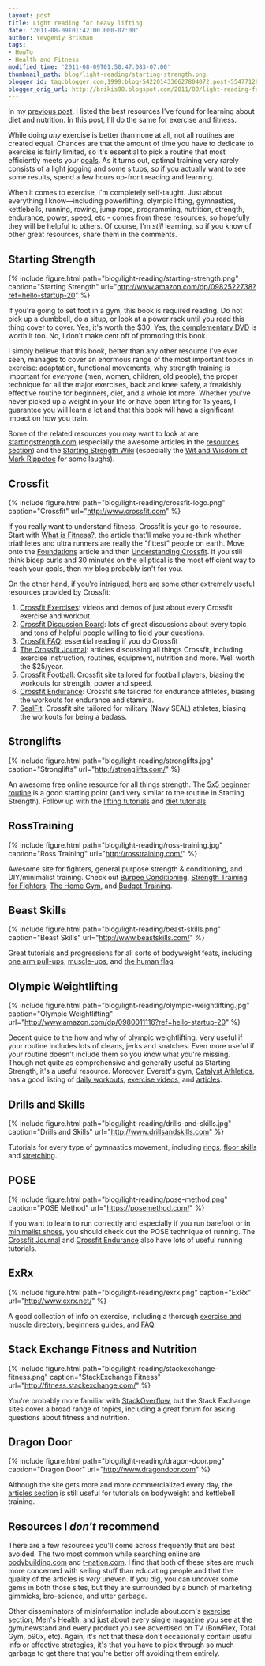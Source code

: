 ```yaml
---
layout: post
title: Light reading for heavy lifting
date: '2011-08-09T01:42:00.000-07:00'
author: Yevgeniy Brikman
tags:
- HowTo
- Health and Fitness
modified_time: '2011-08-09T01:50:47.083-07:00'
thumbnail_path: blog/light-reading/starting-strength.png
blogger_id: tag:blogger.com,1999:blog-5422014336627804072.post-5547712824049157911
blogger_orig_url: http://brikis98.blogspot.com/2011/08/light-reading-for-heavy-lifting.html
---
```


In my [previous 
post](https://it.badykov.com/writing/2011/08/06/some-food-for-thought/), I 
listed the best resources I've found for learning about diet and nutrition. In 
this post, I'll do the same for exercise and fitness. 

While doing *any* exercise is better than none at all, not all routines are 
created equal. Chances are that the amount of time you have to dedicate to 
exercise is fairly limited, so it's essential to pick a routine that most 
efficiently meets your 
[goals](https://it.badykov.com/writing/tags/#Goals). As it turns out, 
optimal training very rarely consists of a light jogging and some situps, so 
if you actually want to see some results, spend a few hours up-front reading 
and learning. 

When it comes to exercise, I'm completely self-taught. Just about everything I 
know&mdash;including powerlifting, olympic lifting, gymnastics, kettlebells, 
running, rowing, jump rope, programming, nutrition, strength, endurance, 
power, speed, etc - comes from these resources, so hopefully they will be 
helpful to others. Of course, I'm *still* learning, so if you know of other 
great resources, share them in the comments. 

## Starting Strength

{% include figure.html path="blog/light-reading/starting-strength.png" caption="Starting Strength" url="http://www.amazon.com/dp/0982522738?ref=hello-startup-20" %}
 
If you're going to set foot in a gym, this book is required reading. Do not 
pick up a dumbbell, do a situp, or look at a power rack until you read this 
thing cover to cover. Yes, it's worth the $30. Yes, [the complementary 
DVD](http://www.amazon.com/dp/B001U9FDP2?ref=hello-startup-20) 
is worth it too. No, I don't make cent off of promoting this book. 

I simply believe that this book, better than any other resource I've ever 
seen, manages to cover an enormous range of the most important topics in 
exercise: adaptation, functional movements, why strength training is important 
for *everyone* (men, women, children, old people), the proper technique for 
all the major exercises, back and knee safety, a freakishly effective routine 
for beginners, diet, and a whole lot more. Whether you've never picked up a 
weight in your life or have been lifting for 15 years, I guarantee you will 
learn a lot and that this book will have a significant impact on how you 
train. 

Some of the related resources you may want to look at are 
[startingstrength.com](http://startingstrength.com/) (especially the awesome 
articles in the [resources 
section](http://startingstrength.com/index.php/site/resources)) and the 
[Starting Strength 
Wiki](http://startingstrength.wikia.com/wiki/Starting_Strength_Wiki) 
(especially the [Wit and Wisdom of Mark 
Rippetoe](http://startingstrength.wikia.com/wiki/Wit_and_Wisdom_of_Mark_Rippetoe) 
for some laughs). 

## Crossfit 

{% include figure.html path="blog/light-reading/crossfit-logo.png" caption="Crossfit" url="http://www.crossfit.com" %}

If you really want to understand fitness, Crossfit is your go-to resource. 
Start with [What is 
Fitness?](http://journal.crossfit.com/2002/10/what-is-fitness-by-greg-glassm.tpl), 
the article that'll make you re-think whether triathletes and ultra runners 
are really the "fittest" people on earth. Move onto the 
[Foundations](http://journal.crossfit.com/2002/04/foundations.tpl) article and 
then [Understanding 
Crossfit](http://journal.crossfit.com/2007/04/understanding-crossfit-by-greg.tpl). 
If you still think bicep curls and 30 minutes on the elliptical is the most 
efficient way to reach your goals, then my blog probably isn't for you. 

On the other hand, if you're intrigued, here are some other extremely useful 
resources provided by Crossfit: 

1. [Crossfit Exercises](http://www.crossfit.com/cf-info/excercise.html): 
videos and demos of just about every Crossfit exercise and workout. 
1. [Crossfit Discussion Board](http://www.board.crossfit.com/): lots of great 
discussions about every topic and tons of helpful people willing to field your 
questions. 
1. [Crossfit FAQ](http://www.crossfit.com/cf-info/faq.html): essential 
reading if you do Crossfit 
1. [The Crossfit Journal](http://journal.crossfit.com/): articles discussing 
all things Crossfit, including exercise instruction, routines, equipment, 
nutrition and more. Well worth the $25/year. 
1. [Crossfit Football](http://www.crossfitfootball.com/): Crossfit site 
tailored for football players, biasing the workouts for strength, power and 
speed. 
1. [Crossfit Endurance](http://www.crossfitendurance.com/): Crossfit site 
tailored for endurance athletes, biasing the workouts for endurance and 
stamina. 
1. [SealFit](http://www.sealfit.com/): Crossfit site tailored for military 
(Navy SEAL) athletes, biasing the workouts for being a badass. 

## Stronglifts 

{% include figure.html path="blog/light-reading/stronglifts.jpg" caption="Stronglifts" url="http://stronglifts.com/" %}

An awesome free online resource for all things strength. The [5x5 beginner 
routine](http://stronglifts.com/stronglifts-5x5-beginner-strength-training-program/) 
is a good starting point (and very similar to the routine in Starting 
Strength). Follow up with the [lifting 
tutorials](http://stronglifts.com/how-to-squat-with-proper-technique-fix-common-problems/) 
and [diet 
tutorials](http://stronglifts.com/gomad-milk-squats-gallon-gain-weight/). 

## RossTraining

{% include figure.html path="blog/light-reading/ross-training.jpg" caption="Ross Training" url="http://rosstraining.com/" %}

Awesome site for fighters, general purpose strength &amp; conditioning, and 
DIY/minimalist training. Check out [Burpee 
Conditioning](http://www.bodybuilding.com/fun/rossboxing2.htm), [Strength 
Training for 
Fighters](http://www.rosstraining.com/articles/strengthtraining.html), [The 
Home Gym](http://www.rosstraining.com/articles/thehomegym.html), and [Budget 
Training](http://www.rosstraining.com/articles/budget.html). 

## Beast Skills 

{% include figure.html path="blog/light-reading/beast-skills.png" caption="Beast Skills" url="http://www.beastskills.com/" %}

Great tutorials and progressions for all sorts of bodyweight feats, including 
[one arm pull-ups](http://www.beastskills.com/tutorials/tutorials/51), 
[muscle-ups](http://www.beastskills.com/tutorials/tutorials/53), and [the 
human flag](http://www.beastskills.com/tutorials/tutorials/54). 

## Olympic Weightlifting 

{% include figure.html path="blog/light-reading/olympic-weightlifting.jpg" caption="Olympic Weightlifting" url="http://www.amazon.com/dp/0980011116?ref=hello-startup-20" %}

Decent guide to the how and why of olympic weightlifting. Very useful if your 
routine includes lots of cleans, jerks and snatches. Even more useful if your 
routine doesn't include them so you know what you're missing. Though not quite 
as comprehensive and generally useful as Starting Strength, it's a useful 
resource. Moreover, Everett's gym, [Catalyst 
Athletics](http://www.cathletics.com/), has a good listing of [daily 
workouts](http://www.cathletics.com/daily/index.php), [exercise 
videos](http://www.cathletics.com/exercises/index.php), and 
[articles](http://www.cathletics.com/articles/index.php). 

## Drills and Skills 

{% include figure.html path="blog/light-reading/drills-and-skills.jpg" caption="Drills and Skills" url="http://www.drillsandskills.com" %}

Tutorials for every type of gymnastics movement, including 
[rings](http://www.drillsandskills.com/skills/Rings/), [floor 
skills](http://www.drillsandskills.com/skills/Floor/) and 
[stretching](http://www.drillsandskills.com/stretching). 

## POSE 

{% include figure.html path="blog/light-reading/pose-method.png" caption="POSE Method" url="https://posemethod.com/" %}

If you want to learn to run correctly and especially if you run barefoot or 
in [minimalist 
shoes](https://it.badykov.com/writing/2011/07/15/about-those-shoes/), you 
should check out the POSE technique of running. The [Crossfit 
Journal](http://journal.crossfit.com/running/) and [Crossfit 
Endurance](http://www.crossfitendurance.com/run/) also have lots of useful 
running tutorials. 

## ExRx 

{% include figure.html path="blog/light-reading/exrx.png" caption="ExRx" url="http://www.exrx.net/" %}

A good collection of info on exercise, including a thorough [exercise and 
muscle directory](http://www.exrx.net/Lists/Directory.html), [beginners 
guides](http://www.exrx.net/Beginning.html), and 
[FAQ](http://www.exrx.net/Questions.html). 

## Stack Exchange Fitness and Nutrition 

{% include figure.html path="blog/light-reading/stackexchange-fitness.png" caption="StackExchange Fitness" url="http://fitness.stackexchange.com/" %}

You're probably more familiar with 
[StackOverflow](http://stackoverflow.com/), but the Stack Exchange sites cover 
a broad range of topics, including a great forum for asking questions about 
fitness and nutrition. 

## Dragon Door 

{% include figure.html path="blog/light-reading/dragon-door.png" caption="Dragon Door" url="http://www.dragondoor.com" %}

Although the site gets more and more commercialized every day, the [articles 
section](http://www.dragondoor.com/articles/all_articles/) is still useful for 
tutorials on bodyweight and kettlebell training. 

## Resources I *don't* recommend 

There are a few resources you'll come across frequently that are best avoided. 
The two most common while searching online are 
[bodybuilding.com](http://www.bodybuilding.com/) and 
[t-nation.com](http://www.t-nation.com/). I find that both of these sites are 
much more concerned with selling stuff than educating people and that the 
quality of the articles is *very* uneven. If you dig, you can uncover some 
gems in both those sites, but they are surrounded by a bunch of marketing 
gimmicks, bro-science, and utter garbage. 

Other disseminators of misinformation include about.com's [exercise 
section](http://exercise.about.com/), [Men's 
Health](http://www.menshealth.com/), and just about every single magazine you 
see at the gym/newstand and every product you see advertised on TV (BowFlex, 
Total Gym, p90x, etc). Again, it's not that these don't occasionally contain 
useful info or effective strategies, it's that you have to pick through so 
much garbage to get there that you're better off avoiding them entirely. 
